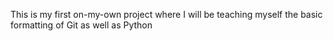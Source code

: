 This is my first on-my-own project where I will be teaching myself the basic 
formatting of Git as well as Python